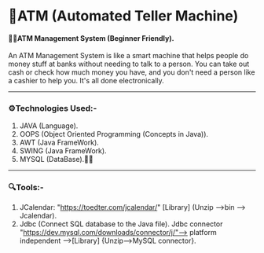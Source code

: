 # 🏧ATM (Automated Teller Machine)

<h4>🧑‍💼ATM Management System (Beginner Friendly).</h4>

  An ATM Management System is like a smart machine that helps people do money stuff at banks without needing to
  talk to a person. You can take out cash or check how much money you have, and you don't need a person like a cashier to help you. It's all done 
  electronically.
  <hr>
 
<h3>⚙️Technologies Used:-</h3>
  
 1) JAVA (Language).
 2) OOPS (Object Oriented Programming (Concepts in Java)).
 3) AWT (Java FrameWork).
 4) SWING (Java FrameWork).
 5) MYSQL (DataBase).😶‍🌫️
  <hr>

<h3>🔍Tools:-</h3>

1) JCalendar:  "https://toedter.com/jcalendar/" [Library] (Unzip -->bin --> Jcalendar).
2) Jdbc (Connect SQL database to the Java file). Jdbc connector "https://dev.mysql.com/downloads/connector/j/"--> platform independent -->[Library] {Unzip-->MySQL connector}.
